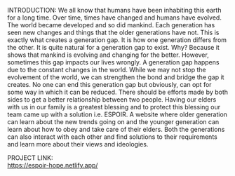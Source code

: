 INTRODUCTION:
We all know that humans have been inhabiting this earth for a long time. Over time, times have changed and humans have evolved. The world became developed and so did mankind. Each generation has seen new changes and things that the older generations have not. This is exactly what creates a generation gap. It is how one generation differs from the other. It is quite natural for a generation gap to exist. Why? 
Because it shows that mankind is evolving and changing for the better. However, sometimes this gap impacts our lives wrongly. A generation gap happens due to the constant changes in the world. While we may not stop the evolvement of the world, we can strengthen the bond and bridge the gap it creates. 
No one can end this generation gap but obviously, can opt for some way in which it can be reduced. There should be efforts made by both sides to get a better relationship between two people.
Having our elders with us in our family is a greatest blessing and to protect this blessing our team came up with a solution i.e. ESPOIR. A website where older generation can learn about the new trends going on and the younger generation can learn about how to obey and take care of their elders. Both the generations can also interact with each other and find solutions to their requirements and learn more about their views and ideologies.

PROJECT LINK:  
https://espoir-hope.netlify.app/

